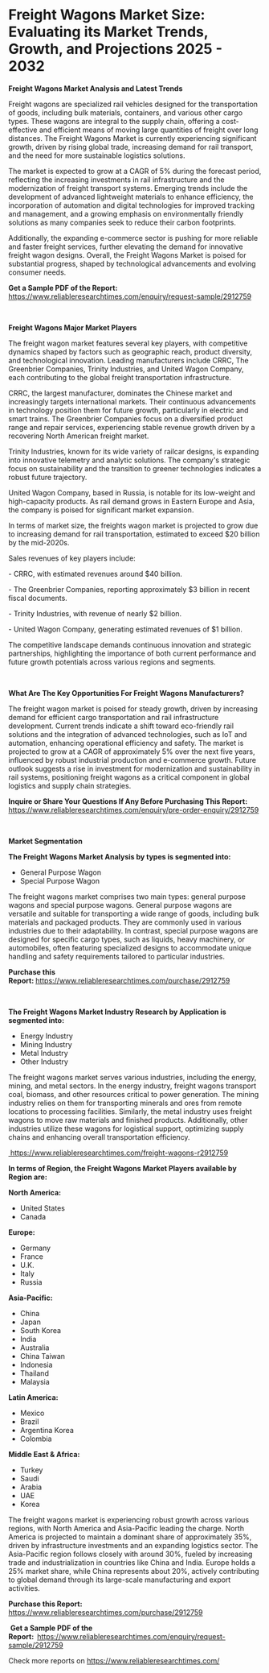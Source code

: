 <p><h1>Freight Wagons Market Size: Evaluating its Market Trends, Growth, and Projections 2025 - 2032</h1></p><p><strong>Freight Wagons Market Analysis and Latest Trends</strong></p>
<p><p>Freight wagons are specialized rail vehicles designed for the transportation of goods, including bulk materials, containers, and various other cargo types. These wagons are integral to the supply chain, offering a cost-effective and efficient means of moving large quantities of freight over long distances. The Freight Wagons Market is currently experiencing significant growth, driven by rising global trade, increasing demand for rail transport, and the need for more sustainable logistics solutions.</p><p>The market is expected to grow at a CAGR of 5% during the forecast period, reflecting the increasing investments in rail infrastructure and the modernization of freight transport systems. Emerging trends include the development of advanced lightweight materials to enhance efficiency, the incorporation of automation and digital technologies for improved tracking and management, and a growing emphasis on environmentally friendly solutions as many companies seek to reduce their carbon footprints.</p><p>Additionally, the expanding e-commerce sector is pushing for more reliable and faster freight services, further elevating the demand for innovative freight wagon designs. Overall, the Freight Wagons Market is poised for substantial progress, shaped by technological advancements and evolving consumer needs.</p></p>
<p><strong>Get a Sample PDF of the Report:&nbsp;</strong> <a href="https://www.reliableresearchtimes.com/enquiry/request-sample/2912759?utm_campaign=2263&utm_medium=2&utm_source=Github&utm_content=ia&utm_term=12032025&utm_id=freight-wagons">https://www.reliableresearchtimes.com/enquiry/request-sample/2912759</a></p>
<p>&nbsp;</p>
<p><strong>Freight Wagons Major Market Players</strong></p>
<p><p>The freight wagon market features several key players, with competitive dynamics shaped by factors such as geographic reach, product diversity, and technological innovation. Leading manufacturers include CRRC, The Greenbrier Companies, Trinity Industries, and United Wagon Company, each contributing to the global freight transportation infrastructure.</p><p>CRRC, the largest manufacturer, dominates the Chinese market and increasingly targets international markets. Their continuous advancements in technology position them for future growth, particularly in electric and smart trains. The Greenbrier Companies focus on a diversified product range and repair services, experiencing stable revenue growth driven by a recovering North American freight market.</p><p>Trinity Industries, known for its wide variety of railcar designs, is expanding into innovative telemetry and analytic solutions. The company's strategic focus on sustainability and the transition to greener technologies indicates a robust future trajectory.</p><p>United Wagon Company, based in Russia, is notable for its low-weight and high-capacity products. As rail demand grows in Eastern Europe and Asia, the company is poised for significant market expansion.</p><p>In terms of market size, the freights wagon market is projected to grow due to increasing demand for rail transportation, estimated to exceed $20 billion by the mid-2020s. </p><p>Sales revenues of key players include:</p><p>- CRRC, with estimated revenues around $40 billion.</p><p>- The Greenbrier Companies, reporting approximately $3 billion in recent fiscal documents.</p><p>- Trinity Industries, with revenue of nearly $2 billion.</p><p>- United Wagon Company, generating estimated revenues of $1 billion.</p><p>The competitive landscape demands continuous innovation and strategic partnerships, highlighting the importance of both current performance and future growth potentials across various regions and segments.</p></p>
<p>&nbsp;</p>
<p><strong>What Are The Key Opportunities For Freight Wagons Manufacturers?</strong></p>
<p><p>The freight wagon market is poised for steady growth, driven by increasing demand for efficient cargo transportation and rail infrastructure development. Current trends indicate a shift toward eco-friendly rail solutions and the integration of advanced technologies, such as IoT and automation, enhancing operational efficiency and safety. The market is projected to grow at a CAGR of approximately 5% over the next five years, influenced by robust industrial production and e-commerce growth. Future outlook suggests a rise in investment for modernization and sustainability in rail systems, positioning freight wagons as a critical component in global logistics and supply chain strategies.</p></p>
<p><strong>Inquire or Share Your Questions If Any Before Purchasing This Report:</strong> <a href="https://www.reliableresearchtimes.com/enquiry/pre-order-enquiry/2912759?utm_campaign=2263&utm_medium=2&utm_source=Github&utm_content=ia&utm_term=12032025&utm_id=freight-wagons">https://www.reliableresearchtimes.com/enquiry/pre-order-enquiry/2912759</a></p>
<p>&nbsp;</p>
<p><strong>Market Segmentation</strong></p>
<p><strong>The Freight Wagons Market Analysis by types is segmented into:</strong></p>
<p><ul><li>General Purpose Wagon</li><li>Special Purpose Wagon</li></ul></p>
<p><p>The freight wagons market comprises two main types: general purpose wagons and special purpose wagons. General purpose wagons are versatile and suitable for transporting a wide range of goods, including bulk materials and packaged products. They are commonly used in various industries due to their adaptability. In contrast, special purpose wagons are designed for specific cargo types, such as liquids, heavy machinery, or automobiles, often featuring specialized designs to accommodate unique handling and safety requirements tailored to particular industries.</p></p>
<p><strong>Purchase this Report:&nbsp;</strong><a href="https://www.reliableresearchtimes.com/purchase/2912759?utm_campaign=2263&utm_medium=2&utm_source=Github&utm_content=ia&utm_term=12032025&utm_id=freight-wagons">https://www.reliableresearchtimes.com/purchase/2912759</a></p>
<p>&nbsp;</p>
<p><strong>The Freight Wagons Market Industry Research by Application is segmented into:</strong></p>
<p><ul><li>Energy Industry</li><li>Mining Industry</li><li>Metal Industry</li><li>Other Industry</li></ul></p>
<p><p>The freight wagons market serves various industries, including the energy, mining, and metal sectors. In the energy industry, freight wagons transport coal, biomass, and other resources critical to power generation. The mining industry relies on them for transporting minerals and ores from remote locations to processing facilities. Similarly, the metal industry uses freight wagons to move raw materials and finished products. Additionally, other industries utilize these wagons for logistical support, optimizing supply chains and enhancing overall transportation efficiency.</p></p>
<p><a href="https://www.reliableresearchtimes.com/freight-wagons-r2912759?utm_campaign=2263&utm_medium=2&utm_source=Github&utm_content=ia&utm_term=12032025&utm_id=freight-wagons">&nbsp;https://www.reliableresearchtimes.com/freight-wagons-r2912759</a></p>
<p><strong>In terms of Region, the Freight Wagons Market Players available by Region are:</strong></p>
<p>
    <p> <strong> North America: </strong>
        <ul>
            <li>United States</li>
            <li>Canada</li>
        </ul>
        </p> 
    <p> <strong> Europe: </strong>
        <ul>
            <li>Germany</li>
            <li>France</li>
            <li>U.K.</li>
            <li>Italy</li>
            <li>Russia</li>
        </ul>
        </p> 
    <p> <strong> Asia-Pacific: </strong>
        <ul>
            <li>China</li>
            <li>Japan</li>
            <li>South Korea</li>
            <li>India</li>
            <li>Australia</li>
            <li>China Taiwan</li>
            <li>Indonesia</li>
            <li>Thailand</li>
            <li>Malaysia</li>
        </ul>
        </p> 
    <p> <strong> Latin America: </strong>
        <ul>
            <li>Mexico</li>
            <li>Brazil</li>
            <li>Argentina Korea</li>
            <li>Colombia</li>
        </ul>
        </p> 
    <p> <strong> Middle East & Africa: </strong>
        <ul>
            <li>Turkey</li>
            <li>Saudi</li>
            <li>Arabia</li>
            <li>UAE</li>
            <li>Korea</li>
        </ul>
    </p>
    </p>
<p><p>The freight wagons market is experiencing robust growth across various regions, with North America and Asia-Pacific leading the charge. North America is projected to maintain a dominant share of approximately 35%, driven by infrastructure investments and an expanding logistics sector. The Asia-Pacific region follows closely with around 30%, fueled by increasing trade and industrialization in countries like China and India. Europe holds a 25% market share, while China represents about 20%, actively contributing to global demand through its large-scale manufacturing and export activities.</p></p>
<p><strong>Purchase this Report: </strong><a href="https://www.reliableresearchtimes.com/purchase/2912759?utm_campaign=2263&utm_medium=2&utm_source=Github&utm_content=ia&utm_term=12032025&utm_id=freight-wagons">https://www.reliableresearchtimes.com/purchase/2912759</a></p>
<p>&nbsp;<strong>Get a Sample PDF of the Report:&nbsp;&nbsp;</strong><a href="https://www.reliableresearchtimes.com/enquiry/request-sample/2912759?utm_campaign=2263&utm_medium=2&utm_source=Github&utm_content=ia&utm_term=12032025&utm_id=freight-wagons">https://www.reliableresearchtimes.com/enquiry/request-sample/2912759</a></p>
<p><strong></strong></p>
<p>Check more reports on <a href="https://www.reliableresearchtimes.com/?utm_campaign=2263&utm_medium=2&utm_source=Github&utm_content=ia&utm_term=12032025&utm_id=freight-wagons">https://www.reliableresearchtimes.com/</a></p>